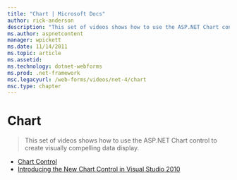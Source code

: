 ```yaml
---
title: "Chart | Microsoft Docs"
author: rick-anderson
description: "This set of videos shows how to use the ASP.NET Chart control to create visually compelling data display."
ms.author: aspnetcontent
manager: wpickett
ms.date: 11/14/2011
ms.topic: article
ms.assetid: 
ms.technology: dotnet-webforms
ms.prod: .net-framework
msc.legacyurl: /web-forms/videos/net-4/chart
msc.type: chapter
---
```

Chart
====================
> This set of videos shows how to use the ASP.NET Chart control to create visually compelling data display.


- [Chart Control](aspnet-4-quick-hit-chart-control.md)
- [Introducing the New Chart Control in Visual Studio 2010](aspnet-4-how-do-i-introducing-the-new-chart-control-in-visual-studio-2010.md)